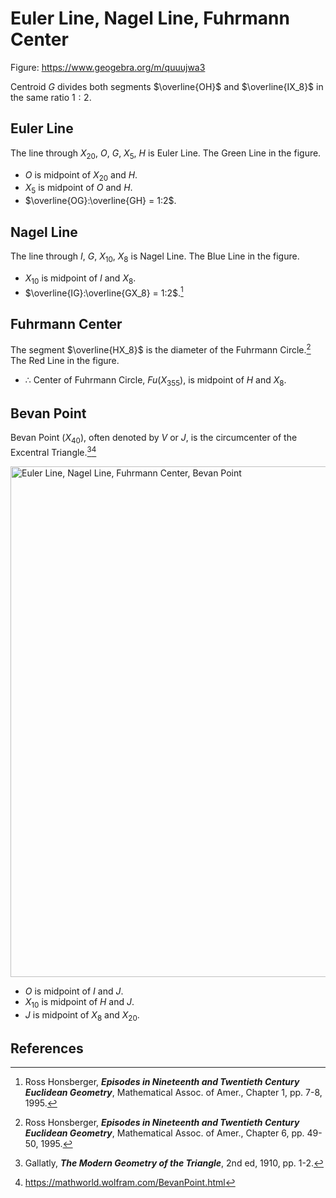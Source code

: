 # Euler Line, Nagel Line, Fuhrmann Center

Figure: https://www.geogebra.org/m/quuujwa3

Centroid $G$ divides both segments $\overline{OH}$ and $\overline{IX_8}$ in the same ratio $1:2$.

## Euler Line

The line through $X_{20}$, $O$, $G$, $X_5$, $H$ is Euler Line. The Green Line in the figure.

- $O$ is midpoint of $X_{20}$ and $H$.
- $X_5$ is midpoint of $O$ and $H$.
- $\overline{OG}:\overline{GH} = 1:2$.

## Nagel Line

The line through $I$, $G$, $X_{10}$, $X_8$ is Nagel Line. The Blue Line in the figure.

- $X_{10}$ is midpoint of $I$ and $X_8$.
- $\overline{IG}:\overline{GX_8} = 1:2$.[^1]

## Fuhrmann Center

The segment $`\overline{HX_8}`$ is the diameter of the Fuhrmann Circle.[^2] The Red Line in the figure. 

- $\therefore$ Center of Fuhrmann Circle, $Fu(X_{355})$, is midpoint of $H$ and $X_8$.

## Bevan Point

Bevan Point ($X_{40}$), often denoted by $V$ or $J$, is the circumcenter of the Excentral Triangle.[^3][^4]

<img width="817" alt="Euler Line, Nagel Line, Fuhrmann Center, Bevan Point" src="https://github.com/user-attachments/assets/71246c4f-041d-4598-84de-32a8b249e361" />


- $O$ is midpoint of $I$ and $J$.
- $X_{10}$ is midpoint of $H$ and $J$.
- $J$ is midpoint of $X_8$ and $X_{20}$.

## References

[^1]: Ross Honsberger, ***Episodes in Nineteenth and Twentieth Century Euclidean Geometry***, Mathematical Assoc. of Amer., Chapter 1, pp. 7-8, 1995.
[^2]: Ross Honsberger, ***Episodes in Nineteenth and Twentieth Century Euclidean Geometry***, Mathematical Assoc. of Amer., Chapter 6, pp. 49-50, 1995.
[^3]: Gallatly, ***The Modern Geometry of the Triangle***, 2nd ed, 1910, pp. 1-2.
[^4]: https://mathworld.wolfram.com/BevanPoint.html
